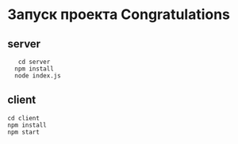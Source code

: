 # Запуск проекта Congratulations
## server
```
   cd server
  npm install
  node index.js
```

## client
```
cd client
npm install
npm start
```

